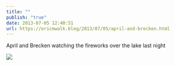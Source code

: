 ```yaml
---
title: ""
publish: "true"
date: 2013-07-05 12:40:51
url: https://ericmwalk.blog/2013/07/05/april-and-brecken.html
---
```


April and Brecken watching the fireworks over the lake last night

![](https://ericmwalk.blog/uploads/2022/48f9fc44d3.jpg)